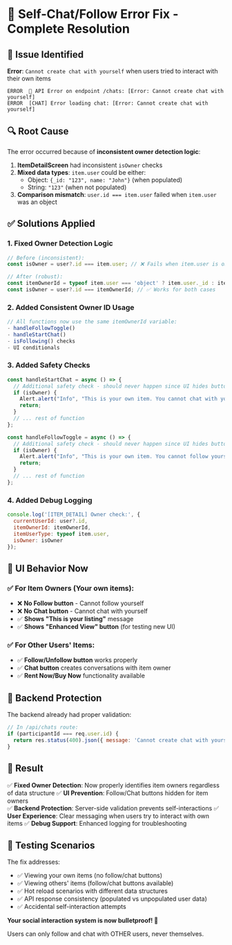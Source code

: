 # 🔧 Self-Chat/Follow Error Fix - Complete Resolution

## 🚨 **Issue Identified**

**Error**: `Cannot create chat with yourself` when users tried to interact with their own items
```
ERROR  🚨 API Error on endpoint /chats: [Error: Cannot create chat with yourself]
ERROR  [CHAT] Error loading chat: [Error: Cannot create chat with yourself]
```

## 🔍 **Root Cause**

The error occurred because of **inconsistent owner detection logic**:

1. **ItemDetailScreen** had inconsistent `isOwner` checks
2. **Mixed data types**: `item.user` could be either:
   - Object: `{_id: "123", name: "John"}` (when populated)
   - String: `"123"` (when not populated)
3. **Comparison mismatch**: `user.id === item.user` failed when `item.user` was an object

## ✅ **Solutions Applied**

### 1. **Fixed Owner Detection Logic**
```javascript
// Before (inconsistent):
const isOwner = user?.id === item.user; // ❌ Fails when item.user is object

// After (robust):
const itemOwnerId = typeof item.user === 'object' ? item.user._id : item.user;
const isOwner = user?.id === itemOwnerId; // ✅ Works for both cases
```

### 2. **Added Consistent Owner ID Usage**
```javascript
// All functions now use the same itemOwnerId variable:
- handleFollowToggle()
- handleStartChat() 
- isFollowing() checks
- UI conditionals
```

### 3. **Added Safety Checks**
```javascript
const handleStartChat = async () => {
  // Additional safety check - should never happen since UI hides button for owners
  if (isOwner) {
    Alert.alert("Info", "This is your own item. You cannot chat with yourself.");
    return;
  }
  // ... rest of function
};

const handleFollowToggle = async () => {
  // Additional safety check - should never happen since UI hides button for owners
  if (isOwner) {
    Alert.alert("Info", "This is your own item. You cannot follow yourself.");
    return;
  }
  // ... rest of function
};
```

### 4. **Added Debug Logging**
```javascript
console.log('[ITEM_DETAIL] Owner check:', {
  currentUserId: user?.id,
  itemOwnerId: itemOwnerId,
  itemUserType: typeof item.user,
  isOwner: isOwner
});
```

## 🎯 **UI Behavior Now**

### ✅ **For Item Owners** (Your own items):
- ❌ **No Follow button** - Cannot follow yourself
- ❌ **No Chat button** - Cannot chat with yourself  
- ✅ **Shows "This is your listing"** message
- ✅ **Shows "Enhanced View" button** (for testing new UI)

### ✅ **For Other Users' Items**:
- ✅ **Follow/Unfollow button** works properly
- ✅ **Chat button** creates conversations with item owner
- ✅ **Rent Now/Buy Now** functionality available

## 🧪 **Backend Protection**

The backend already had proper validation:
```javascript
// In /api/chats route:
if (participantId === req.user.id) {
  return res.status(400).json({ message: 'Cannot create chat with yourself' });
}
```

## 🚀 **Result**

✅ **Fixed Owner Detection**: Now properly identifies item owners regardless of data structure
✅ **UI Prevention**: Follow/Chat buttons hidden for item owners  
✅ **Backend Protection**: Server-side validation prevents self-interactions
✅ **User Experience**: Clear messaging when users try to interact with own items
✅ **Debug Support**: Enhanced logging for troubleshooting

## 🧪 **Testing Scenarios**

The fix addresses:
- ✅ Viewing your own items (no follow/chat buttons)
- ✅ Viewing others' items (follow/chat buttons available)
- ✅ Hot reload scenarios with different data structures
- ✅ API response consistency (populated vs unpopulated user data)
- ✅ Accidental self-interaction attempts

**Your social interaction system is now bulletproof! 🎉**

Users can only follow and chat with OTHER users, never themselves.
